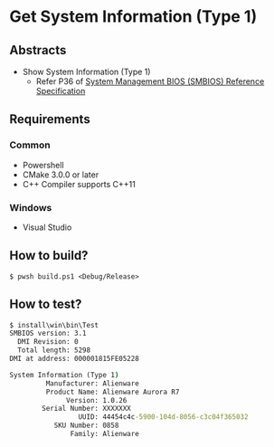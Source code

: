 # Get System Information (Type 1)

## Abstracts

* Show System Information (Type 1)
  * Refer P36 of [System Management BIOS (SMBIOS) Reference Specification](https://www.dmtf.org/sites/default/files/standards/documents/DSP0134_3.6.0.pdf)

## Requirements

### Common

* Powershell
* CMake 3.0.0 or later
* C++ Compiler supports C++11

### Windows

* Visual Studio

## How to build?

````shell
$ pwsh build.ps1 <Debug/Release>
````

## How to test?

````bat
$ install\win\bin\Test
SMBIOS version: 3.1
  DMI Revision: 0
  Total length: 5298
DMI at address: 000001815FE05228

System Information (Type 1)
         Manufacturer: Alienware
         Product Name: Alienware Aurora R7
              Version: 1.0.26
        Serial Number: XXXXXXX
                 UUID: 44454c4c-5900-104d-8056-c3c04f365032
           SKU Number: 0858
               Family: Alienware
````